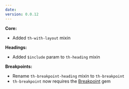 ```yaml
---
date:
version: 0.0.12
---
```

**Core:**

- Added `th-with-layout` mixin

**Headings:**

- Added `$include` param to `th-heading` mixin

**Breakpoints:**

- Rename `th-breakpoint-heading` mixin to `th-breakpoint`
- `th-breakpoint` now requires the [Breakpoint](https://github.com/at-import/breakpoint) gem
